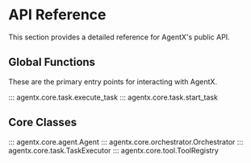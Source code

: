 # API Reference

This section provides a detailed reference for AgentX's public API.

## Global Functions

These are the primary entry points for interacting with AgentX.

::: agentx.core.task.execute_task
::: agentx.core.task.start_task

## Core Classes

::: agentx.core.agent.Agent
::: agentx.core.orchestrator.Orchestrator
::: agentx.core.task.TaskExecutor
::: agentx.core.tool.ToolRegistry
